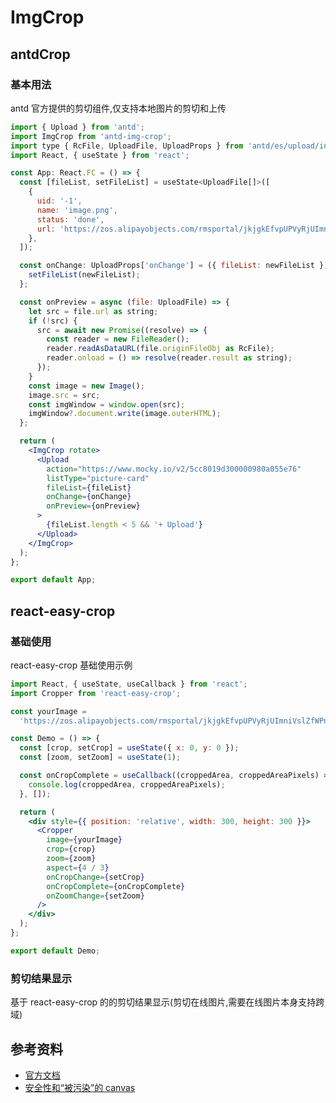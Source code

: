 # ImgCrop

## antdCrop

### 基本用法

antd 官方提供的剪切组件,仅支持本地图片的剪切和上传

```jsx
import { Upload } from 'antd';
import ImgCrop from 'antd-img-crop';
import type { RcFile, UploadFile, UploadProps } from 'antd/es/upload/interface';
import React, { useState } from 'react';

const App: React.FC = () => {
  const [fileList, setFileList] = useState<UploadFile[]>([
    {
      uid: '-1',
      name: 'image.png',
      status: 'done',
      url: 'https://zos.alipayobjects.com/rmsportal/jkjgkEfvpUPVyRjUImniVslZfWPnJuuZ.png',
    },
  ]);

  const onChange: UploadProps['onChange'] = ({ fileList: newFileList }) => {
    setFileList(newFileList);
  };

  const onPreview = async (file: UploadFile) => {
    let src = file.url as string;
    if (!src) {
      src = await new Promise((resolve) => {
        const reader = new FileReader();
        reader.readAsDataURL(file.originFileObj as RcFile);
        reader.onload = () => resolve(reader.result as string);
      });
    }
    const image = new Image();
    image.src = src;
    const imgWindow = window.open(src);
    imgWindow?.document.write(image.outerHTML);
  };

  return (
    <ImgCrop rotate>
      <Upload
        action="https://www.mocky.io/v2/5cc8019d300000980a055e76"
        listType="picture-card"
        fileList={fileList}
        onChange={onChange}
        onPreview={onPreview}
      >
        {fileList.length < 5 && '+ Upload'}
      </Upload>
    </ImgCrop>
  );
};

export default App;
```

## react-easy-crop

### 基础使用

react-easy-crop 基础使用示例

```jsx
import React, { useState, useCallback } from 'react';
import Cropper from 'react-easy-crop';

const yourImage =
  'https://zos.alipayobjects.com/rmsportal/jkjgkEfvpUPVyRjUImniVslZfWPnJuuZ.png';

const Demo = () => {
  const [crop, setCrop] = useState({ x: 0, y: 0 });
  const [zoom, setZoom] = useState(1);

  const onCropComplete = useCallback((croppedArea, croppedAreaPixels) => {
    console.log(croppedArea, croppedAreaPixels);
  }, []);

  return (
    <div style={{ position: 'relative', width: 300, height: 300 }}>
      <Cropper
        image={yourImage}
        crop={crop}
        zoom={zoom}
        aspect={4 / 3}
        onCropChange={setCrop}
        onCropComplete={onCropComplete}
        onZoomChange={setZoom}
      />
    </div>
  );
};

export default Demo;
```

### 剪切结果显示

基于 react-easy-crop 的的剪切结果显示(剪切在线图片,需要在线图片本身支持跨域)

<code src="./ReactEasyCropShowImg/ReactEasyCropShowImg.tsx"></code>

## 参考资料

- [官方文档](https://github.com/ricardo-ch/react-easy-crop#props)
- [安全性和“被污染”的 canvas](https://developer.mozilla.org/zh-CN/docs/Web/HTML/CORS_enabled_image)

